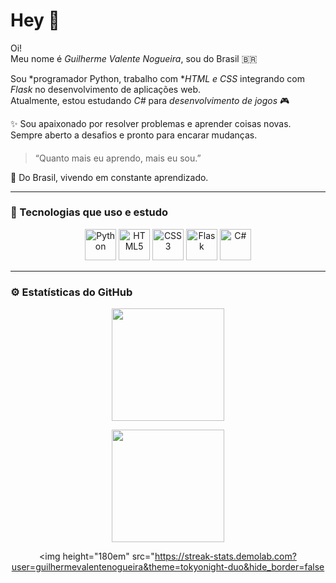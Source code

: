 # Hey 👋

Oi!  
Meu nome é *Guilherme Valente Nogueira*, sou do Brasil 🇧🇷  

Sou *programador Python, trabalho com **HTML e CSS* integrando com *Flask* no desenvolvimento de aplicações web.  
Atualmente, estou estudando *C#* para *desenvolvimento de jogos* 🎮  

✨ Sou apaixonado por resolver problemas e aprender coisas novas.  
Sempre aberto a desafios e pronto para encarar mudanças.  

####  
> “Quanto mais eu aprendo, mais eu sou.”  

📍 Do Brasil, vivendo em constante aprendizado.  

---

### 🧠 Tecnologias que uso e estudo

<div align="center">

<img src="https://cdn.jsdelivr.net/gh/devicons/devicon/icons/python/python-original.svg" width="50" height="50" alt="Python"/>
<img src="https://cdn.jsdelivr.net/gh/devicons/devicon/icons/html5/html5-original.svg" width="50" height="50" alt="HTML5"/>
<img src="https://cdn.jsdelivr.net/gh/devicons/devicon/icons/css3/css3-original.svg" width="50" height="50" alt="CSS3"/>
<img src="https://cdn.jsdelivr.net/gh/devicons/devicon/icons/flask/flask-original.svg" width="50" height="50" alt="Flask"/>
<img src="https://cdn.jsdelivr.net/gh/devicons/devicon/icons/csharp/csharp-original.svg" width="50" height="50" alt="C#"/>

</div>

---

### ⚙ Estatísticas do GitHub

<div align="center">

  <!-- Estatísticas gerais -->
  <img 
    height="180em" 
    src="https://github-readme-stats.vercel.app/api?username=guilhermevalentenogueira&show_icons=true&theme=tokyonight&include_all_commits=true&count_private=true"
  />

  <!-- Linguagens mais usadas -->
  <img 
    height="180em" 
    src="https://github-readme-stats.vercel.app/api/top-langs/?username=guilhermevalentenogueira&layout=compact&langs_count=8&theme=tokyonight"
  />

  <!-- Streaks (sequência de commits) -->
  <img 
    height="180em"
    src="https://streak-stats.demolab.com?user=guilhermevalentenogueira&theme=tokyonight-duo&hide_border=false 
